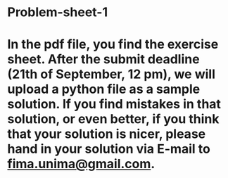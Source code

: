 # Problem-sheet-1
# In the pdf file, you find the exercise sheet. After the submit deadline (21th of September, 12 pm), we will upload a python file as a sample solution. If you find mistakes in that solution, or even better, if you think that your solution is nicer, please hand in your solution via E-mail to fima.unima@gmail.com.
